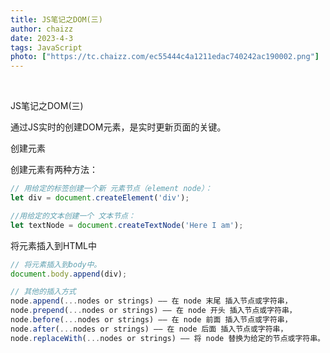 ```yaml
---
title: JS笔记之DOM(三)
author: chaizz
date: 2023-4-3
tags: JavaScript
photo: ["https://tc.chaizz.com/ec55444c4a1211edac740242ac190002.png"]
---
```


​         

<!--more-->

JS笔记之DOM(三)

通过JS实时的创建DOM元素，是实时更新页面的关键。

创建元素

创建元素有两种方法：
```js
// 用给定的标签创建一个新 元素节点（element node）：
let div = document.createElement('div');

//用给定的文本创建一个 文本节点：
let textNode = document.createTextNode('Here I am');
```

将元素插入到HTML中

```js
// 将元素插入到body中。
document.body.append(div);

// 其他的插入方式
node.append(...nodes or strings) —— 在 node 末尾 插入节点或字符串，
node.prepend(...nodes or strings) —— 在 node 开头 插入节点或字符串，
node.before(...nodes or strings) —— 在 node 前面 插入节点或字符串，
node.after(...nodes or strings) —— 在 node 后面 插入节点或字符串，
node.replaceWith(...nodes or strings) —— 将 node 替换为给定的节点或字符串。
```

